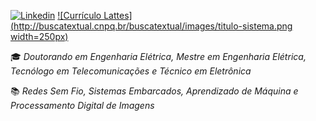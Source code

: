 <!---
- 👋 Hi, I’m @ferreirad08
- 👀 I’m interested in ...
- 🌱 I’m currently learning ...
- 💞️ I’m looking to collaborate on ...
- 📫 How to reach me ...


ferreirad08/ferreirad08 is a ✨ special ✨ repository because its `README.md` (this file) appears on your GitHub profile.
You can click the Preview link to take a look at your changes.
--->
[![Linkedin](https://img.shields.io/badge/LinkedIn-%230077B5.svg?&logo=linkedin&logoColor=white)](https://www.linkedin.com/in/david-f-3a918ba5)
[![Currículo Lattes](http://buscatextual.cnpq.br/buscatextual/images/titulo-sistema.png width=250px)](http://lattes.cnpq.br/3863655668683045)

:mortar_board: _Doutorando em Engenharia Elétrica, Mestre em Engenharia Elétrica, Tecnólogo em Telecomunicações e Técnico em Eletrônica_

:books: _Redes Sem Fio, Sistemas Embarcados, Aprendizado de Máquina e Processamento Digital de Imagens_
